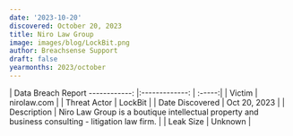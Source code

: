 ```yaml
---
date: '2023-10-20'
discovered: October 20, 2023
title: Niro Law Group
image: images/blog/LockBit.png
author: Breachsense Support
draft: false
yearmonths: 2023/october
---
```



| Data Breach Report
------------:     |:-------------:    | :-----:|
| Victim      | nirolaw.com      | 
| Threat Actor      | LockBit      | 
| Date Discovered      | Oct 20, 2023      | 
| Description      | Niro Law Group is a boutique intellectual property and business consulting - litigation law firm.      | 
| Leak Size      | Unknown      | 

